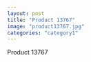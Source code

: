 ```yaml
---
layout: post
title: "Product 13767"
image: "product13767.jpg"
categories: "category1"
---
```

Product 13767
